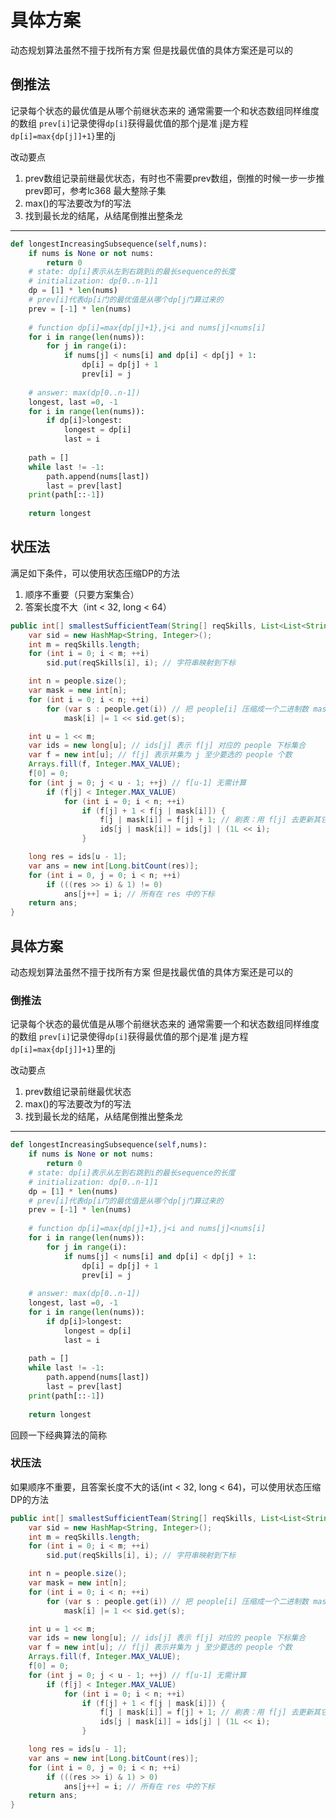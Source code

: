 # 具体方案

动态规划算法虽然不擅于找所有方案
但是找最优值的具体方案还是可以的

## 倒推法

记录每个状态的最优值是从哪个前继状态来的
通常需要一个和状态数组同样维度的数组
`prev[i]`记录使得`dp[i]`获得最优值的那个j是准
j是方程`dp[i]=max{dp[j]]+1}`里的j

改动要点

1. prev数组记录前继最优状态，有时也不需要prev数组，倒推的时候一步一步推prev即可，参考lc368 最大整除子集
2. max()的写法要改为f的写法
3. 找到最长龙的结尾，从结尾倒推出整条龙

---

```python
def longestIncreasingSubsequence(self,nums):
    if nums is None or not nums:
    	return 0
    # state: dp[i]表示从左到右跳到i的最长sequence的长度
    # initialization: dp[0..n-1]1
    dp = [1] * len(nums)
    # prev[i]代表dp[i门的最优值是从哪个dp[j门算过来的
    prev = [-1] * len(nums)
    
    # function dp[i]=max{dp[j]+1},j<i and nums[j]<nums[i]
    for i in range(len(nums)):
        for j in range(i):
            if nums[j] < nums[i] and dp[i] < dp[j] + 1:
                dp[i] = dp[j] + 1
                prev[i] = j
                
    # answer: max(dp[0..n-1])
    longest, last =0, -1
    for i in range(len(nums)):
        if dp[i]>longest:
            longest = dp[i]
            last = i
	
    path = []
    while last != -1:
        path.append(nums[last])
        last = prev[last]
	print(path[::-1])
    
    return longest
```

## 状压法

满足如下条件，可以使用状态压缩DP的方法

1. 顺序不重要（只要方案集合）
2. 答案长度不大（int < 32, long < 64）

```java
public int[] smallestSufficientTeam(String[] reqSkills, List<List<String>> people) {
    var sid = new HashMap<String, Integer>();
    int m = reqSkills.length;
    for (int i = 0; i < m; ++i)
        sid.put(reqSkills[i], i); // 字符串映射到下标

    int n = people.size();
    var mask = new int[n];
    for (int i = 0; i < n; ++i)
        for (var s : people.get(i)) // 把 people[i] 压缩成一个二进制数 mask[i]
            mask[i] |= 1 << sid.get(s);

    int u = 1 << m;
    var ids = new long[u]; // ids[j] 表示 f[j] 对应的 people 下标集合
    var f = new int[u]; // f[j] 表示并集为 j 至少要选的 people 个数
    Arrays.fill(f, Integer.MAX_VALUE);
    f[0] = 0;
    for (int j = 0; j < u - 1; ++j) // f[u-1] 无需计算
        if (f[j] < Integer.MAX_VALUE)
            for (int i = 0; i < n; ++i)
                if (f[j] + 1 < f[j | mask[i]]) {
                    f[j | mask[i]] = f[j] + 1; // 刷表：用 f[j] 去更新其它状态
                    ids[j | mask[i]] = ids[j] | (1L << i);
                }

    long res = ids[u - 1];
    var ans = new int[Long.bitCount(res)];
    for (int i = 0, j = 0; i < n; ++i)
        if (((res >> i) & 1) != 0)
            ans[j++] = i; // 所有在 res 中的下标
    return ans;
}
```

## 具体方案

动态规划算法虽然不擅于找所有方案
但是找最优值的具体方案还是可以的

### 倒推法

记录每个状态的最优值是从哪个前继状态来的
通常需要一个和状态数组同样维度的数组
`prev[i]`记录使得`dp[i]`获得最优值的那个j是准
j是方程`dp[i]=max{dp[j]]+1}`里的j

改动要点

1. prev数组记录前继最优状态
2. max()的写法要改为f的写法
3. 找到最长龙的结尾，从结尾倒推出整条龙

---

```python
def longestIncreasingSubsequence(self,nums):
    if nums is None or not nums:
    	return 0
    # state: dp[i]表示从左到右跳到i的最长sequence的长度
    # initialization: dp[0..n-1]1
    dp = [1] * len(nums)
    # prev[i]代表dp[i门的最优值是从哪个dp[j门算过来的
    prev = [-1] * len(nums)
    
    # function dp[i]=max{dp[j]+1},j<i and nums[j]<nums[i]
    for i in range(len(nums)):
        for j in range(i):
            if nums[j] < nums[i] and dp[i] < dp[j] + 1:
                dp[i] = dp[j] + 1
                prev[i] = j
                
    # answer: max(dp[0..n-1])
    longest, last =0, -1
    for i in range(len(nums)):
        if dp[i]>longest:
            longest = dp[i]
            last = i
	
    path = []
    while last != -1:
        path.append(nums[last])
        last = prev[last]
	print(path[::-1])
    
    return longest
```

回顾一下经典算法的简称

### 状压法

如果顺序不重要，且答案长度不大的话(int < 32, long < 64)，可以使用状态压缩DP的方法

```java
public int[] smallestSufficientTeam(String[] reqSkills, List<List<String>> people) {
    var sid = new HashMap<String, Integer>();
    int m = reqSkills.length;
    for (int i = 0; i < m; ++i)
        sid.put(reqSkills[i], i); // 字符串映射到下标

    int n = people.size();
    var mask = new int[n];
    for (int i = 0; i < n; ++i)
        for (var s : people.get(i)) // 把 people[i] 压缩成一个二进制数 mask[i]
            mask[i] |= 1 << sid.get(s);

    int u = 1 << m;
    var ids = new long[u]; // ids[j] 表示 f[j] 对应的 people 下标集合
    var f = new int[u]; // f[j] 表示并集为 j 至少要选的 people 个数
    Arrays.fill(f, Integer.MAX_VALUE);
    f[0] = 0;
    for (int j = 0; j < u - 1; ++j) // f[u-1] 无需计算
        if (f[j] < Integer.MAX_VALUE)
            for (int i = 0; i < n; ++i)
                if (f[j] + 1 < f[j | mask[i]]) {
                    f[j | mask[i]] = f[j] + 1; // 刷表：用 f[j] 去更新其它状态
                    ids[j | mask[i]] = ids[j] | (1L << i);
                }

    long res = ids[u - 1];
    var ans = new int[Long.bitCount(res)];
    for (int i = 0, j = 0; i < n; ++i)
        if (((res >> i) & 1) > 0)
            ans[j++] = i; // 所有在 res 中的下标
    return ans;
}
```

